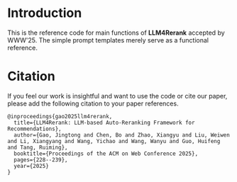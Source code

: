 # Introduction
This is the reference code for main functions of **LLM4Rerank** accepted by WWW'25. The simple prompt templates merely serve as a functional reference.

# Citation
If you feel our work is insightful and want to use the code or cite our paper, please add the following citation to your paper references.

```
@inproceedings{gao2025llm4rerank,
  title={LLM4Rerank: LLM-based Auto-Reranking Framework for Recommendations},
  author={Gao, Jingtong and Chen, Bo and Zhao, Xiangyu and Liu, Weiwen and Li, Xiangyang and Wang, Yichao and Wang, Wanyu and Guo, Huifeng and Tang, Ruiming},
  booktitle={Proceedings of the ACM on Web Conference 2025},
  pages={228--239},
  year={2025}
}
```
